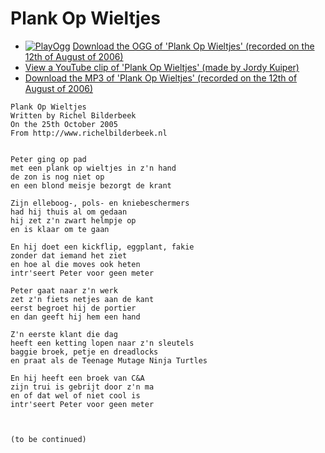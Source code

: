 # Plank Op Wieltjes

-   [![PlayOgg](http://static.fsf.org/playogg/Play_ogg_80x15.png "I support PlayOgg!")](http://playogg.org) [Download the OGG of 'Plank Op Wieltjes' (recorded on the 12th of August of 2006)](CD06_10PlankOpWieltjes20060812.ogg)
-   [View a YouTube clip of 'Plank Op Wieltjes' (made by Jordy Kuiper)](http://youtube.com/watch?v=kL8vxocOiAc)
-   [Download the MP3 of 'Plank Op Wieltjes' (recorded on the 12th of August of 2006)](CD06_10PlankOpWieltjes20060812.mp3)

```
Plank Op Wieltjes
Written by Richel Bilderbeek
On the 25th October 2005
From http://www.richelbilderbeek.nl


Peter ging op pad
met een plank op wieltjes in z'n hand
de zon is nog niet op
en een blond meisje bezorgt de krant

Zijn elleboog-, pols- en kniebeschermers
had hij thuis al om gedaan
hij zet z'n zwart helmpje op 
en is klaar om te gaan

En hij doet een kickflip, eggplant, fakie
zonder dat iemand het ziet
en hoe al die moves ook heten
intr'seert Peter voor geen meter

Peter gaat naar z'n werk
zet z'n fiets netjes aan de kant
eerst begroet hij de portier
en dan geeft hij hem een hand

Z'n eerste klant die dag
heeft een ketting lopen naar z'n sleutels
baggie broek, petje en dreadlocks
en praat als de Teenage Mutage Ninja Turtles

En hij heeft een broek van C&A
zijn trui is gebrijt door z'n ma
en of dat wel of niet cool is
intr'seert Peter voor geen meter



(to be continued)
```